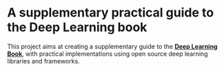 # A supplementary practical guide to the Deep Learning book

This project aims at creating a supplementary guide to the [**Deep Learning Book**](https://www.deeplearningbook.org/), with practical implementations using open source deep learning libraries and frameworks.
